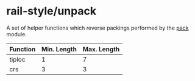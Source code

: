 # rail-style/unpack

A set of helper functions which reverse packings performed by the
[pack](https://www.npmjs.com/package/@rail-style/pack) module.

| Function | Min. Length | Max. Length |
|----------|-------------|-------------|
| tiploc   | 1           | 7           |
| crs      | 3           | 3           |
